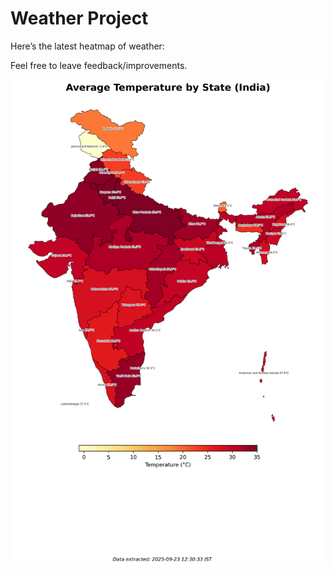 # Weather Project

Here’s the latest heatmap of weather:

Feel free to leave feedback/improvements.

![India Heatmap](docs/assets/india_heatmap.png?v=D24593)
